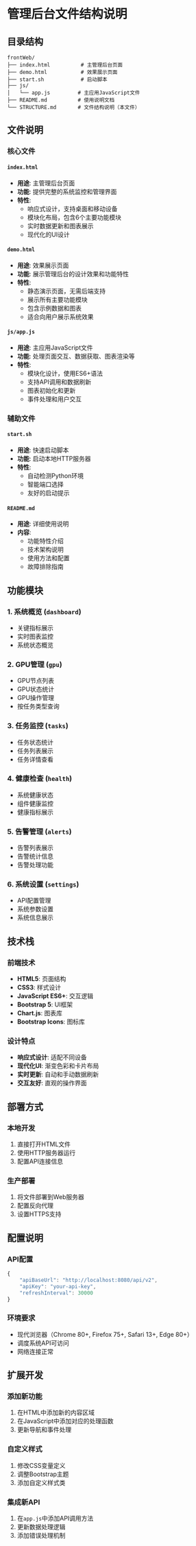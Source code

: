 # 管理后台文件结构说明

## 目录结构

```
frontWeb/
├── index.html          # 主管理后台页面
├── demo.html           # 效果展示页面
├── start.sh            # 启动脚本
├── js/
│   └── app.js         # 主应用JavaScript文件
├── README.md          # 使用说明文档
└── STRUCTURE.md       # 文件结构说明（本文件）
```

## 文件说明

### 核心文件

#### `index.html`
- **用途**: 主管理后台页面
- **功能**: 提供完整的系统监控和管理界面
- **特性**: 
  - 响应式设计，支持桌面和移动设备
  - 模块化布局，包含6个主要功能模块
  - 实时数据更新和图表展示
  - 现代化的UI设计

#### `demo.html`
- **用途**: 效果展示页面
- **功能**: 展示管理后台的设计效果和功能特性
- **特性**:
  - 静态演示页面，无需后端支持
  - 展示所有主要功能模块
  - 包含示例数据和图表
  - 适合向用户展示系统效果

#### `js/app.js`
- **用途**: 主应用JavaScript文件
- **功能**: 处理页面交互、数据获取、图表渲染等
- **特性**:
  - 模块化设计，使用ES6+语法
  - 支持API调用和数据刷新
  - 图表初始化和更新
  - 事件处理和用户交互

### 辅助文件

#### `start.sh`
- **用途**: 快速启动脚本
- **功能**: 启动本地HTTP服务器
- **特性**:
  - 自动检测Python环境
  - 智能端口选择
  - 友好的启动提示

#### `README.md`
- **用途**: 详细使用说明
- **内容**: 
  - 功能特性介绍
  - 技术架构说明
  - 使用方法和配置
  - 故障排除指南

## 功能模块

### 1. 系统概览 (`dashboard`)
- 关键指标展示
- 实时图表监控
- 系统状态概览

### 2. GPU管理 (`gpu`)
- GPU节点列表
- GPU状态统计
- GPU操作管理
- 按任务类型查询

### 3. 任务监控 (`tasks`)
- 任务状态统计
- 任务列表展示
- 任务详情查看

### 4. 健康检查 (`health`)
- 系统健康状态
- 组件健康监控
- 健康指标展示

### 5. 告警管理 (`alerts`)
- 告警列表展示
- 告警统计信息
- 告警处理功能

### 6. 系统设置 (`settings`)
- API配置管理
- 系统参数设置
- 系统信息展示

## 技术栈

### 前端技术
- **HTML5**: 页面结构
- **CSS3**: 样式设计
- **JavaScript ES6+**: 交互逻辑
- **Bootstrap 5**: UI框架
- **Chart.js**: 图表库
- **Bootstrap Icons**: 图标库

### 设计特点
- **响应式设计**: 适配不同设备
- **现代化UI**: 渐变色彩和卡片布局
- **实时更新**: 自动和手动数据刷新
- **交互友好**: 直观的操作界面

## 部署方式

### 本地开发
1. 直接打开HTML文件
2. 使用HTTP服务器运行
3. 配置API连接信息

### 生产部署
1. 将文件部署到Web服务器
2. 配置反向代理
3. 设置HTTPS支持

## 配置说明

### API配置
```javascript
{
    "apiBaseUrl": "http://localhost:8080/api/v2",
    "apiKey": "your-api-key",
    "refreshInterval": 30000
}
```

### 环境要求
- 现代浏览器（Chrome 80+, Firefox 75+, Safari 13+, Edge 80+）
- 调度系统API可访问
- 网络连接正常

## 扩展开发

### 添加新功能
1. 在HTML中添加新的内容区域
2. 在JavaScript中添加对应的处理函数
3. 更新导航和事件处理

### 自定义样式
1. 修改CSS变量定义
2. 调整Bootstrap主题
3. 添加自定义样式类

### 集成新API
1. 在`app.js`中添加API调用方法
2. 更新数据处理逻辑
3. 添加错误处理机制
